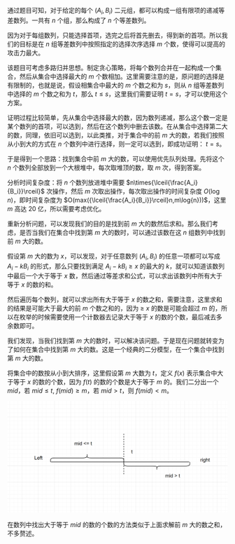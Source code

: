 通过题目可知，对于给定的每个 $(A_i, B_i)$ 二元组，都可以构成一组有限项的递减等差数列。一共有 $n$ 个组，那么构成了 $n$ 个等差数列。

因为对于每组数列，只能选择首项，选完之后将首先删去，得到新的首项。所以我们的目标是在 $n$ 组等差数列中按照指定的选择次序选择 $m$ 个数，使得可以提高的攻击力最大。

该题目可考虑多路归并思想。制定贪心策略，将每个数列合并在一起构成一个集合，然后从集合中选择最大的 $m$ 个数相加。这里需要注意的是，原问题的选择是有限制的，也就是说，假设相集合中最大的 $m$ 个数之和为 $s$，则从 $n$ 组等差数列中选择的 $m$ 个数之和为 $t$，那么 $t\leq s$，这里我们需要证明 $t=s$，才可以使用这个方案。

证明过程比较简单，先从集合中选择最大的数，因为数列递减，那么这个数一定是某个数列的首项，可以选到，然后在这个数列中删去该数。在从集合中选择第二大的数，同理，依旧可以选到，以此类推，对于集合中的前 $m$ 大的数，若我们按照从小到大的方式在 $n$ 个数列中进行选择，则一定可以选到，即成功证明：
$t = s$。

于是得到一个思路：找到集合中前 $m$ 大的数，可以使用优先队列处理。先将这个 $n$ 个数列全部放到一个大根堆中，每次取堆顶的数，取 $m$ 次，得到答案。

分析时间复杂度：将 $n$ 个数列放进堆中需要 $n\times{\lceil{\frac{A_i}{B_i}}\rceil}$ 次操作，然后 $m$ 次取出操作，每次取出操作的时间复杂度 $O(\log{n})$，即时间复杂度为 $O(max({\lceil{\frac{A_i}{B_i}}\rceil}n,m\log{n}))$，这里 $m$ 高达 $20$ 亿，所以需要考虑优化。

重新分析问题，可以发现我们的目的是找到前 $m$ 大的数然后求和。那么我们考虑，是否当我们在集合中找到第 $m$ 大的数时，可以通过该数在这 $n$ 组数列中找到前 $m$ 大的数。

假设第 $m$ 大的数为 $x$，可以发现，对于任意数列 $(A_i,B_i)$ 的任意一项都可以写成 $A_i-kB_i$ 的形式，那么只要找到满足 $A_i-kB_i\geq x$ 的最大的 $k$，就可以知道该数列中最后一个大于等于 $x$ 数，然后通过等差求和公式，可以求出该数列中所有大于等于 $x$ 的数的和。

然后遍历每个数列，就可以求出所有大于等于 $x$ 的数之和，需要注意，这里求和的结果是可能大于最大的前 $m$ 个数之和的，因为 $\geq$ $x$ 的数是可能会超过 $m$ 的，所以在枚举的时候需要使用一个计数器去记录大于等于 $x$ 的数的个数，最后减去多余数即可。

我们发现，当我们找到第 $m$ 大的数时，可以解决该问题。于是现在问题就转变为了如何在集合中找到第 $m$ 大的数。这是一个经典的二分模型，在一个集合中找到第 $m$ 大的数。

将集合中的数按从小到大排序，这里假设第 $m$ 大数为 $t$，定义 $f(x)$ 表示集合中大于等于 $x$ 的数的个数，因为 $f(t)$ 的数的个数是大于等于 $m$ 的。我们二分出一个 $mid$，若 $mid\leq t$, $f(mid) \geq m$，若 $mid>t$，则 $f(mid)<m$。

![](https://github.com/2415369987/algorithm-practice/blob/main/images/image-%E6%8A%80%E8%83%BD%E5%8D%87%E7%BA%A7.png)

在数列中找出大于等于 $mid$ 的数的个数的方法类似于上面求解前 $m$ 大的数之和，不多赘述。


